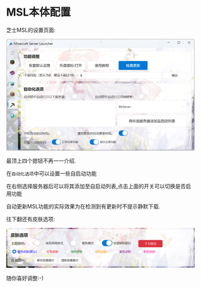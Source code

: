 # MSL本体配置

芝士MSL的设置页面:

![img](./assets/software_settings_page.png)

最顶上四个摁钮不再一一介绍.

在```自动化选项```中可以设置一些自启动功能

在右侧选择服务器后可以将其添加至自启动列表,点击上面的开关可以切换是否启用功能

自动更新MSL功能的实际效果为在检测到有更新时不提示静默下载.

往下翻还有皮肤选项:

![img](./assets/software_skins.png)

随你喜好调整:-)
